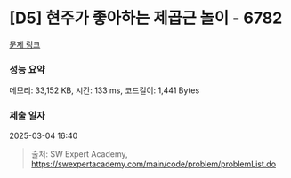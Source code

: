 # [D5] 현주가 좋아하는 제곱근 놀이 - 6782 

[문제 링크](https://swexpertacademy.com/main/code/problem/problemDetail.do?contestProbId=AWgqsAlKr9sDFAW0) 

### 성능 요약

메모리: 33,152 KB, 시간: 133 ms, 코드길이: 1,441 Bytes

### 제출 일자

2025-03-04 16:40



> 출처: SW Expert Academy, https://swexpertacademy.com/main/code/problem/problemList.do